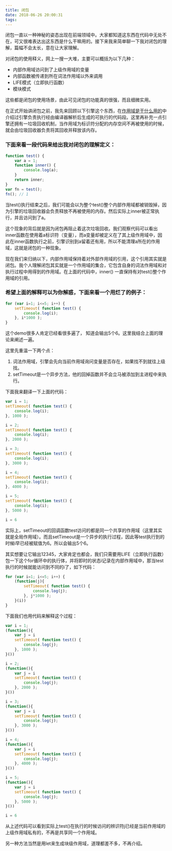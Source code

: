```yaml
---
title: 闭包
date: 2018-06-26 20:00:31
tags:
---
```


闭包一直以一种神秘的姿态出现在前端领域中。大家都知道这东西在代码中无处不在，可又很难表达出这东西是什么干嘛用的。接下来我来简单聊一下我对闭包的理解，篇幅不会太长，意在让大家理解。

对闭包的使用释义，网上一搜一大堆，主要可以概括为以下几种：
* 内部作用域访问到了上级作用域的变量
* 内部函数被传递到所在词法作用域以外来调用
* LIFE模式（立即执行函数）
* 模块模式

这些都是闭包的使用场景，由此可见闭包的功能真的很强，而且细微实用。

在正式开始讲闭包之前，我先来回顾以下引擎这个东西，在[作用域是干什么用的](https://github.com/func-star/scope/wiki/%E4%BD%9C%E7%94%A8%E5%9F%9F%E6%98%AF%E5%B9%B2%E4%BB%80%E4%B9%88%E7%94%A8%E7%9A%84)中介绍过引擎负责执行经由编译器解析后生成的可执行的代码段。这里再补充一点引擎还拥有一垃圾回收机制，当作用域为标识符分配的内存空间不再被使用的时候，就会由垃圾回收器负责将其回收并释放该内存。

### 下面来看一段代码来给出我对闭包的理解定义：
```js
function test() {
    var a = 1;
    function inner() {
        console.log(a);
    }
    return inner;
}
var fn = test();
fn(); // 1
```
当test()执行结束之后，我们可能会以为整个test()整个内部作用域都被销毁掉，因为引擎的垃圾回收器会负责释放不再被使用的内存。然后实际上inner被正常执行，并且访问到了a。

这个现象的背后就是因为闭包再阻止着这次垃圾回收。我们观察代码可以看出inner函数在使用着a标识符（变量），而a变量却被定义在了其上级作用域中，因此在inner函数执行之前，引擎识别到a留着还有用，所以不能清理a所在的作用域，这就是闭包的一种现象。

现在我们来归纳以下，内部作用域保持着对外部作用域的引用，这个引用其实就是闭包。我个人理解闭包其实就是一个作用域的集合，它包含自身的词法作用域和对执行过程中用得到的作用域。在上面的代码中，inner() 一直保持有对test()整个作用域的引用。

### 希望上面的解释可以为你解惑，下面来看一个用烂了的例子：

```js
for (var i=1; i<=5; i++) {
    setTimeout( function test() {
        console.log(i);
    }, i*1000 );
}
```
这个demo很多人肯定已经看很多遍了， 知道会输出5个6。这里我结合上面的理论来阐述一遍。

这里先重温一下两个点：
1. 词法作用域，引擎会先向当前作用域询问变量是否存在，如果找不到就往上级找。
2. setTimeout是一个异步方法，他的回掉函数并不会立马被添加到主进程中来执行。

下面我来翻译一下上面的代码：
```js
var i = 1;
setTimeout( function test() {
    console.log(i);
}, 1000 );

i = 2;
setTimeout( function test() {
    console.log(i);
}, 2000 );

i = 3;
setTimeout( function test() {
    console.log(i);
}, 3000 );

i = 4;
setTimeout( function test() {
    console.log(i);
}, 4000 );

i = 5;
setTimeout( function test() {
    console.log(i);
}, 5000 );

i = 6
```
实际上，setTimeout的回调函数test访问的都是同一个共享的作用域（这里其实就是全局作用域）。而且setTimeout是一个异步的执行过程，因此等test执行到的时候i早已经被赋值为6。所以会输出5个6。

其实想要让它输出12345，大家肯定也都会，我们只需要用LIFE（立即执行函数）包一下这个for循环中的执行体，并将即时的状态i记录在内部作用域中，那当test执行的时候就能访问到不同的i了，如下代码：
```js
for (var i=1; i<=5; i++) {
    (function(j){
        setTimeout( function test() {
            console.log(j);
        }, j*1000 );
    }(i))
}
```

下面我们也用代码来解释这个过程：
```js
var i = 1;
(function(){
    var j = i
    setTimeout( function test() {
        console.log(j);
    }, 1000 );
}())

i = 2;
(function(){
    var j = i
    setTimeout( function test() {
        console.log(j);
    }, 2000 );
}())

i = 3;
(function(){
    var j = i
    setTimeout( function test() {
        console.log(j);
    }, 3000 );
}())

i = 4;
(function(){
    var j = i
    setTimeout( function test() {
        console.log(j);
    }, 4000 );
}())

i = 5;
(function(){
    var j = i
    setTimeout( function test() {
        console.log(j);
    }, 5000 );
}())

i = 6
```

从上述代码可以看到实际上test()在执行的时候访问的辨识符j已经是当前作用域的上级作用域私有的，不再是共享同一个作用域。

另一种方法当然是用let来生成块级作用域，道理都差不多，不再介绍。
